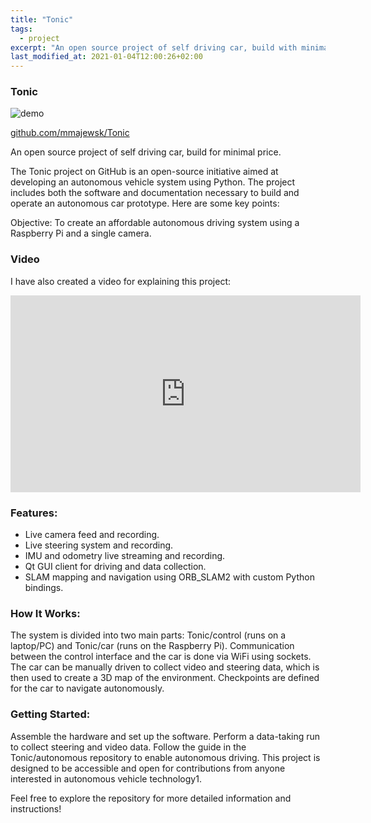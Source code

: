 ```yaml
---
title: "Tonic"
tags:
  - project
excerpt: "An open source project of self driving car, build with minimal hardware."
last_modified_at: 2021-01-04T12:00:26+02:00
---
```


### Tonic 

![demo](https://imgur.com/HAA9xJo.gif)
  
[github.com/mmajewsk/Tonic](https://github.com/mmajewsk/Tonic)

An open source project of self driving car, build for minimal price.

The Tonic project on GitHub is an open-source initiative aimed at developing an autonomous vehicle system using Python. The project includes both the software and documentation necessary to build and operate an autonomous car prototype. Here are some key points:

Objective: To create an affordable autonomous driving system using a Raspberry Pi and a single camera.
### Video

I have also created a video for explaining this project:

<iframe width="560" height="315" src="https://www.youtube.com/embed/u7oDqWJhXR0?si=BegA3prAUQ4mQzby" title="YouTube video player" frameborder="0" allow="accelerometer; autoplay; clipboard-write; encrypted-media; gyroscope; picture-in-picture; web-share" referrerpolicy="strict-origin-when-cross-origin" allowfullscreen></iframe>

### Features:
- Live camera feed and recording.
- Live steering system and recording.
- IMU and odometry live streaming and recording.
- Qt GUI client for driving and data collection.
- SLAM mapping and navigation using ORB_SLAM2 with custom Python bindings.

### How It Works:
The system is divided into two main parts: Tonic/control (runs on a laptop/PC) and Tonic/car (runs on the Raspberry Pi).
Communication between the control interface and the car is done via WiFi using sockets.
The car can be manually driven to collect video and steering data, which is then used to create a 3D map of the environment.
Checkpoints are defined for the car to navigate autonomously.

### Getting Started:
Assemble the hardware and set up the software.
Perform a data-taking run to collect steering and video data.
Follow the guide in the Tonic/autonomous repository to enable autonomous driving.
This project is designed to be accessible and open for contributions from anyone interested in autonomous vehicle technology1.

Feel free to explore the repository for more detailed information and instructions!